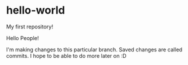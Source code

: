 # hello-world
My first repository!

Hello People!

I'm making changes to this particular branch. Saved changes are called commits.
I hope to be able to do more later on :D
